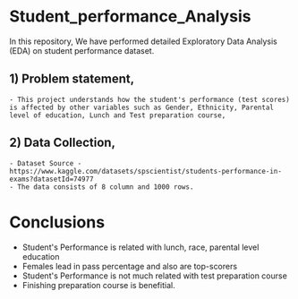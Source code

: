 # Student_performance_Analysis
In this repository, We have performed detailed Exploratory Data Analysis (EDA) on student performance dataset.


## 1) Problem statement,
    - This project understands how the student's performance (test scores) is affected by other variables such as Gender, Ethnicity, Parental level of education, Lunch and Test preparation course,
    
## 2) Data Collection,
    - Dataset Source - 
    https://www.kaggle.com/datasets/spscientist/students-performance-in-exams?datasetId=74977
    - The data consists of 8 column and 1000 rows.

# Conclusions

- Student's Performance is related with lunch, race, parental level education
- Females lead in pass percentage and also are top-scorers
- Student's Performance is not much related with test preparation course
- Finishing preparation course is benefitial.

